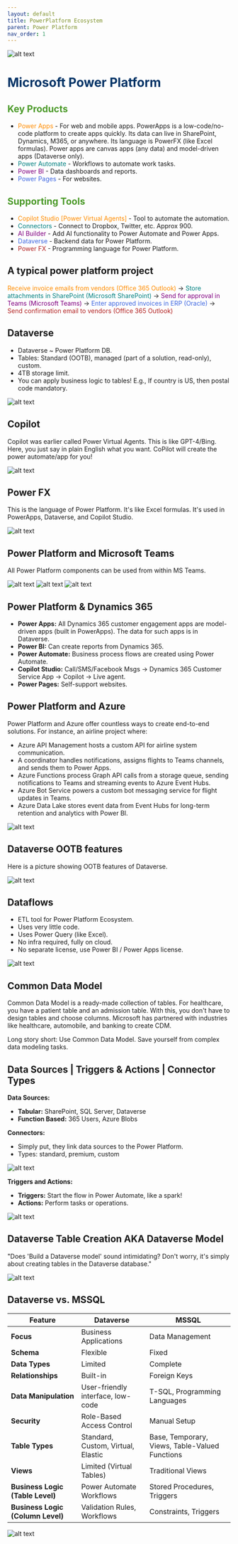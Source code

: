 ```yaml
---
layout: default
title: PowerPlatform Ecosystem
parent: Power Platform
nav_order: 1
---
```


![alt text](images\image-5.png)

# <span style="color: #003366;">Microsoft Power Platform</span>

## <span style="color: #4C9A2A;">Key Products</span>

- <span style="color: #FF8C00;">Power Apps</span> - For web and mobile apps. PowerApps is a low-code/no-code platform to create apps quickly. Its data can live in SharePoint, Dynamics, M365, or anywhere. Its language is PowerFX (like Excel formulas). Power apps are canvas apps (any data) and model-driven apps (Dataverse only).
- <span style="color: #008080;">Power Automate</span> - Workflows to automate work tasks.
- <span style="color: #800080;">Power BI</span> - Data dashboards and reports.
- <span style="color: #4169E1;">Power Pages</span> - For websites.

## <span style="color: #4C9A2A;">Supporting Tools</span>

- <span style="color: #FF8C00;">Copilot Studio [Power Virtual Agents]</span> - Tool to automate the automation.
- <span style="color: #008080;">Connectors</span> - Connect to Dropbox, Twitter, etc. Approx 900.
- <span style="color: #800080;">AI Builder</span> - Add AI functionality to Power Automate and Power Apps.
- <span style="color: #4169E1;">Dataverse</span> - Backend data for Power Platform.
- <span style="color: #B22222;">Power FX</span> - Programming language for Power Platform.

## A typical power platform project

<span style="color: #FF8C00;">Receive invoice emails from vendors (Office 365 Outlook)</span> -> 
<span style="color: #008080;">Store attachments in SharePoint (Microsoft SharePoint)</span> -> 
<span style="color: #800080;">Send for approval in Teams (Microsoft Teams)</span> -> 
<span style="color: #4169E1;">Enter approved invoices in ERP (Oracle)</span> -> 
<span style="color: #B22222;">Send confirmation email to vendors (Office 365 Outlook)</span>

## Dataverse

- Dataverse ~ Power Platform DB.
- Tables: Standard (OOTB), managed (part of a solution, read-only), custom.
- 4TB storage limit.
- You can apply business logic to tables! E.g., If country is US, then postal code mandatory.

![alt text](images\image-15.png)

## Copilot

Copilot was earlier called Power Virtual Agents. This is like GPT-4/Bing. Here, you just say in plain English what you want. CoPilot will create the power automate/app for you!

![alt text](images\image-6.png)

## Power FX

This is the language of Power Platform. It's like Excel formulas. It's used in PowerApps, Dataverse, and Copilot Studio.

![alt text](images\image-9.png)

## Power Platform and Microsoft Teams

All Power Platform components can be used from within MS Teams.

![alt text](images\image-10.png)
![alt text](images\image-12.png)
![alt text](images\image-11.png)

## Power Platform & Dynamics 365

- **Power Apps:** All Dynamics 365 customer engagement apps are model-driven apps (built in PowerApps). The data for such apps is in Dataverse.
- **Power BI:** Can create reports from Dynamics 365.
- **Power Automate:** Business process flows are created using Power Automate.
- **Copilot Studio:** Call/SMS/Facebook Msgs -> Dynamics 365 Customer Service App -> Copilot -> Live agent.
- **Power Pages:** Self-support websites.

## Power Platform and Azure

Power Platform and Azure offer countless ways to create end-to-end solutions. For instance, an airline project where:

- Azure API Management hosts a custom API for airline system communication.
- A coordinator handles notifications, assigns flights to Teams channels, and sends them to Power Apps.
- Azure Functions process Graph API calls from a storage queue, sending notifications to Teams and streaming events to Azure Event Hubs.
- Azure Bot Service powers a custom bot messaging service for flight updates in Teams.
- Azure Data Lake stores event data from Event Hubs for long-term retention and analytics with Power BI.

![alt text](images\image-13.png)

## Dataverse OOTB features

Here is a picture showing OOTB features of Dataverse.

![alt text](images\image-14.png)

## Dataflows

- ETL tool for Power Platform Ecosystem.
- Uses very little code.
- Uses Power Query (like Excel).
- No infra required, fully on cloud.
- No separate license, use Power BI / Power Apps license.

![alt text](images\image-16.png)

## Common Data Model

Common Data Model is a ready-made collection of tables. For healthcare, you have a patient table and an admission table. With this, you don't have to design tables and choose columns. Microsoft has partnered with industries like healthcare, automobile, and banking to create CDM.

Long story short: Use Common Data Model. Save yourself from complex data modeling tasks.

## Data Sources | Triggers & Actions | Connector Types 

**Data Sources:** 
- **Tabular:** SharePoint, SQL Server, Dataverse
- **Function Based:** 365 Users, Azure Blobs

**Connectors:** 
- Simply put, they link data sources to the Power Platform.
- Types: standard, premium, custom

![alt text](connectortype.png)

**Triggers and Actions:**
- **Triggers:** Start the flow in Power Automate, like a spark!
- **Actions:** Perform tasks or operations.

![alt text](TriggerAndAction.gif)

## Dataverse Table Creation AKA Dataverse Model

"Does 'Build a Dataverse model' sound intimidating? Don't worry, it's simply about creating tables in the Dataverse database."

![alt text](images\CreateDataverseTable.gif)

## Dataverse vs. MSSQL

| Feature | Dataverse | MSSQL |
|---|---|---|
|**Focus** | Business Applications | Data Management |
|**Schema** | Flexible | Fixed |
|**Data Types** | Limited | Complete |
|**Relationships** | Built-in | Foreign Keys |
|**Data Manipulation** | User-friendly interface, low-code | T-SQL, Programming Languages |
|**Security** | Role-Based Access Control | Manual Setup |
|**Table Types** | Standard, Custom, Virtual, Elastic | Base, Temporary, Views, Table-Valued Functions |
|**Views** | Limited (Virtual Tables) | Traditional Views |
|**Business Logic (Table Level)** | Power Automate Workflows | Stored Procedures, Triggers |
|**Business Logic (Column Level)** | Validation Rules, Workflows | Constraints, Triggers |

![alt text](images\db_vs_dataverse.jpg)
```
